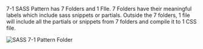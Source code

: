 7-1 SASS Pattern has 7 Folders and 1 FIle. 7 Folders have their meaningful labels which include sass snippets or partials. Outside the 7 folders, 1 file will include all the partials or snippets from 7 folders and compile it to 1 CSS file.

![SASS 7-1 Pattern Folder](https://user-images.githubusercontent.com/50310777/186783606-59be7c66-47f7-4a80-ba21-bfa7286f6ca8.svg)
